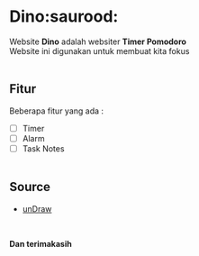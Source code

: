 # Dino:saurood:
Website **Dino** adalah websiter **Timer Pomodoro**  
Website ini digunakan untuk membuat kita fokus<br><br>

## Fitur
Beberapa fitur yang ada :
- [ ] Timer
- [ ] Alarm
- [ ] Task Notes
<br><br>
## Source 
- [unDraw](htts://undraw.co)

<br>

**Dan terimakasih**
